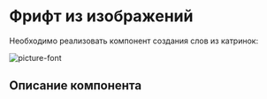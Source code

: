 Фрифт из изображений
===

Необходимо реализовать компонент создания слов из катринок:

![picture-font](http://i.imgur.com/VAMgmrF.gif)

## Описание компонента
